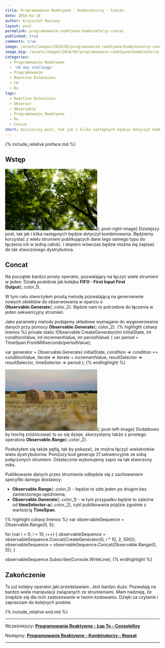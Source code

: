 ```yaml
---
title: Programowanie Reaktywne - Kombinatorzy - Concat.
date: 2018-02-18
author: Krzysztof Owsiany
layout: post
permalink: programowanie-reaktywne-kombinatorzy-concat
published: true
comments: true        
image: /assets/images/2018/02/programowanie-reaktywne/kombinatorzy-concat/post.jpg
image_big: /assets/images/2018/02/programowanie-reaktywne/kombinatorzy-concat/post-big.jpg
categories:
  - Programowanie Reaktywne
  - '30 day challenge'
  - Programowanie
  - Reactive Extensions
  - C#
  - Rx
tags:
  - Reactive Extensions
  - Observer
  - Observable
  - Programowanie Reaktywne
  - Rx
  - Concat
short: Dzisiejszy post, tak jak i kilka następnych będzie dotyczył kombinowania. Będziemy korzystać z wielu strumieni publikujących dane tego samego typu do łączenia ich w jedną całość. I dopiero wówczas będzie można...
---
```

{% include_relative preface.md %}

## Wstęp
[![Reactive Extensions - Concat][image1]][image1-big]{:.post-right-image}
Dzisiejszy post, tak jak i kilka następnych będzie dotyczył kombinowania. Będziemy korzystać z wielu strumieni publikujących dane tego samego typu do łączenia ich w jedną całość. I dopiero wówczas będzie można się zapisać do tak stworzonego dystrybutora.

## Concat
Na początek bardzo prosty operator, pozwalający na łączyć wiele strumieni w jeden. Działa podobnie jak kolejka **FIFO - First Input First Output**{:.color_1}.

W tym celu stworzyłem prostą metodę pozwalającą na generowanie nowych obiektów do obserwowania w oparciu o **Observable.Generate**{:.color_2}. Będzie nam to potrzebne do łączenia w jeden sekwencyjny strumień.

Jako parametry metody podajemy składowe wymagane do wygenerowania danych przy pomocy **Observable.Generate**{:.color_2}.
{% highlight csharp linenos %}
private static IObservable<int> CreateGenerator(int initialState, int conditionValue, int incrementValue, int periodValue)
{
  var period = TimeSpan.FromMilliseconds(periodValue);

  var generator = Observable.Generate(
    initialState,
    condition => condition <= conditionValue,
    iterate => iterate + incrementValue,
    resultSelector => resultSelector,
    timeSelector => period
  );
{% endhighlight %}

[![Reactive Extensions - Concat][post]][post-big]{:.post-left-image}
Dodatkowo by trochę zróżnicować to so się dzieje, skorzystamy także z prostego operatora **Observable.Range**{:.color_2}.

Posłużyłem się także pętlą, tak by pokazać, że można łączyć wielokrotnie wielu dystrybutorów. Poniższy kod generuje 21 sekwencyjnie ze sobą połączonych strumieni. Ostatecznie wykonujemy zapis na tak stworzony miks.

Publikowanie danych przez strumienie odbędzie się z zachowaniem specyfiki danego dostawcy: 
* **Observable.Range**{:.color_1} - będzie to szło jeden po drugim bez zamierzonego opóźnienia,
* **Observable.Generate**{:.color_1} - w tym przypadku będzie to zależne od **timeSelector-a**{:.color_2), cykl publikowania pójdzie zgodnie z wartością **TimeSpan**.

{% highlight csharp linenos %}
var observableSequence = Observable.Range(0, 5);

for (var i = 0; i < 10; i++)
{
  observableSequence = observableSequence.Concat(CreateGenerator(0, i * 10, 2, 500));
  observableSequence = observableSequence.Concat(Observable.Range(0, 5));
}

observableSequence.Subscribe(Console.WriteLine);
{% endhighlight %}

## Zakończenie
To już kolejny operator jaki przedstawiam. Jest bardzo dużo. Pozwalają na bardzo wiele manipulacji związanych ze strumieniami. Mam nadzieję, że znajdzie się dla nich zastosowanie w twoim kodowaniu. Dzięki za czytanie i zapraszam do kolejnych postów.

{% include_relative end.md %}

------
Wcześniejszy: **[Programowanie Reaktywne - Łap To - ConsoleKey][previous]**

Następny: **[Programowanie Reaktywne - Kombinatorzy - Repeat][next]**

------
[previous]: {{site.url}}/programowanie-reaktywne-kombinatorzy-concat
[next]: {{site.url}}/programowanie-reaktywne-kombinatorzy-repeat

[post]: /assets/images/2018/02/programowanie-reaktywne/kombinatorzy-concat/post.jpg
[post-big]: /assets/images/2018/02/programowanie-reaktywne/kombinatorzy-concat/post-big.jpg

[image1]: /assets/images/2018/02/programowanie-reaktywne/kombinatorzy-concat/image1.jpg
[image1-big]: /assets/images/2018/02/programowanie-reaktywne/kombinatorzy-concat/image1-big.jpg